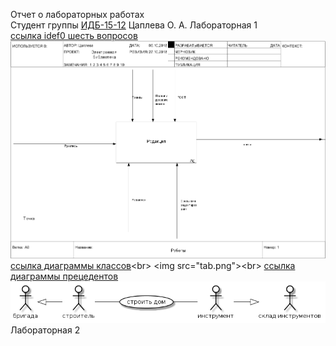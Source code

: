 Отчет о лабораторных работах<br>
Студент группы [ИДБ-15-12](https://github.com/stankin/design-2018/wiki/list-idb-15-12) Цаплева О. А.
Лабораторная 1<br>
[ссылка idef0 шесть вопросов](http://127.0.0.1:62622/idef0/index.html?id=3)
<img src="modelred.png"><br>
[ссылка диаграммы классов](http://www.plantuml.com/plantuml/png/JOzDIiH048NNqwSePgNW8SRn0kvSDzsDqqnFMgeJN8WG5Lm9MRYNn1E8Fn0YnYkylf4LiZ2Rehxt7e-gJIerbzKXgBJtnPLcVI0JT4fqerPRRVQN7Al2diKGcIvsldHgTSeShsTb6oGYmSZMyLAwLNFB6Ys-y8at3FaUOwxNf1ETIpkXo_NiaOplt93mVxON6l4kz2DxenP5ZvD062O77-Zf26r-41xnAzPTVZeXFEC57LwFvPITjuwCPnESshZ2ohj_)<br>
<img src="tab.png"><br>
[ссылка диаграммы прецедентов](http://www.plantuml.com/plantuml/png/fP71JW8n48RFp5DCUj83YGzW38ldJVRckTcjqB1ioRGR3s82UELXK24XWZx3z8qSg1WIlNbeylV__twPINi-Q0hjk0O_iir4anwZBeCZV8HENvUZ0RcsgMvTBTRTq0O3dOp8FIIdNqj5YeugG-VMqnclzQRKtloRM9lxWC4XsS4mO6N9bC6w1jAynHLgZufVueot_COhNlDAVOTv2kESttbtY50w7t4U5t4MdtdF6xaj-9DVrGbtV90QucybtV0kBd-8n_mlYeBJmjalHbmYhqNk5HJOxU95TWbo3Z87sU1wAgg0N8pfZKmDFTDKyZjV)
<img src="J2.png">
Лабораторная 2<br>
